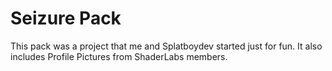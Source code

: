 # Seizure Pack
This pack was a project that me and Splatboydev started just for fun. It also includes Profile Pictures from ShaderLabs members.
